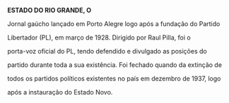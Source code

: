**ESTADO DO RIO GRANDE, O**



Jornal gaúcho lançado em Porto Alegre logo após a fundação do Partido

Libertador (PL), em março de 1928. Dirigido por Raul Pilla, foi o

porta-voz oficial do PL, tendo defendido e divulgado as posições do

partido durante toda a sua existência. Foi fechado quando da extinção de

todos os partidos políticos existentes no país em dezembro de 1937, logo

após a instauração do Estado Novo.

